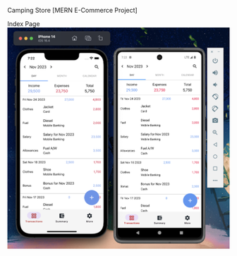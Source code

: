 Camping Store [MERN E-Commerce Project]


Index Page
![Alt text](https://raw.githubusercontent.com/kcnabin/money-manager-react-native/main/assets/screenshots/day-tab.png "Index Page")



